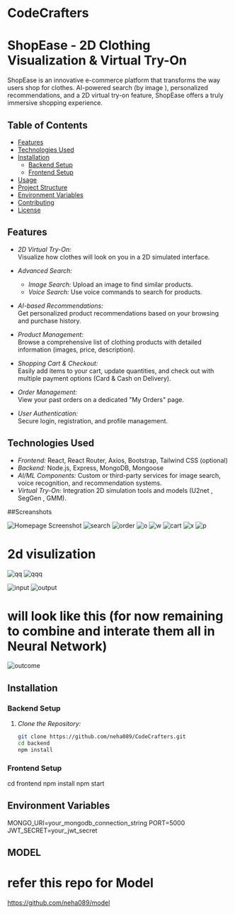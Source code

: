 # CodeCrafters
# ShopEase - 2D Clothing Visualization & Virtual Try-On

ShopEase is an innovative e-commerce platform that transforms the way users shop for clothes.  AI-powered search (by image ), personalized recommendations, and a 2D virtual try-on feature, ShopEase offers a truly immersive shopping experience.

## Table of Contents

- [Features](#features)
- [Technologies Used](#technologies-used)
- [Installation](#installation)
  - [Backend Setup](#backend-setup)
  - [Frontend Setup](#frontend-setup)
- [Usage](#usage)
- [Project Structure](#project-structure)
- [Environment Variables](#environment-variables)
- [Contributing](#contributing)
- [License](#license)

## Features

- *2D Virtual Try-On:*  
  Visualize how clothes will look on you in a 2D simulated interface.

- *Advanced Search:*  
  - *Image Search:* Upload an image to find similar products.
  - *Voice Search:* Use voice commands to search for products.

- *AI-based Recommendations:*  
  Get personalized product recommendations based on your browsing and purchase history.

- *Product Management:*  
  Browse a comprehensive list of clothing products with detailed information (images, price, description).

- *Shopping Cart & Checkout:*  
  Easily add items to your cart, update quantities, and check out with multiple payment options (Card & Cash on Delivery).

- *Order Management:*  
  View your past orders on a dedicated "My Orders" page.

- *User Authentication:*  
  Secure login, registration, and profile management.

## Technologies Used

- *Frontend:* React, React Router, Axios, Bootstrap, Tailwind CSS (optional)
- *Backend:* Node.js, Express, MongoDB, Mongoose
- *AI/ML Components:* Custom or third-party services for image search, voice recognition, and recommendation systems.
- *Virtual Try-On:* Integration  2D simulation tools and models (U2net , SegGen , GMM).


##Screanshots

![Homepage Screenshot](./assets/home_page.jpg)
![search](./assets/search.jpg)
![order](./assets/place_order.jpg)
![o](./assets/based.jpg)
![w](./assets/list.jpg)
![cart](./assets/cart.jpg)
![x](./assets/order_place.jpg)
![p](./assets/product.jpg)




# 2d visulization 
![qq](./assets/image1.png)
![qqq](./assets/image2.png)


![input](./assets/input2.jpg)
![output](./assets/output.jpg)
 
 # will look like this (for now remaining to combine and interate them all in Neural Network)

 ![outcome](./assets/image.png)

## Installation


### Backend Setup

1. *Clone the Repository:*

   ```bash
   git clone https://github.com/neha089/CodeCrafters.git
   cd backend
   npm install

### Frontend Setup
	
   cd frontend
   npm install
   npm start   

## Environment Variables

MONGO_URI=your_mongodb_connection_string
PORT=5000
JWT_SECRET=your_jwt_secret

## MODEL 

# refer this repo for Model  
https://github.com/neha089/model


